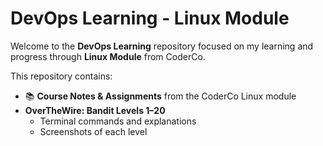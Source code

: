 # DevOps Learning - Linux Module

Welcome to the **DevOps Learning** repository focused on my learning and progress through **Linux Module** from CoderCo.

This repository contains:

- 📚 **Course Notes & Assignments** from the CoderCo Linux module
- **OverTheWire: Bandit Levels 1–20**
  - Terminal commands and explanations
  - Screenshots of each level
